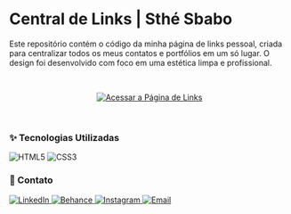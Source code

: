 # Central de Links | Sthé Sbabo

Este repositório contém o código da minha página de links pessoal, criada para centralizar todos os meus contatos e portfólios em um só lugar. O design foi desenvolvido com foco em uma estética limpa e profissional.

<br>

<p align="center">
  <a href="https://ablairswift.github.io/sthe-interiores/" target="_blank">
    <img src="https://img.shields.io/badge/-Acessar a Página de Links-8f6d7d?style=for-the-badge&logo=linktree&logoColor=white" alt="Acessar a Página de Links"/>
  </a>
</p>

<br>

### ✨ Tecnologias Utilizadas
<p align="left">
  <img src="https://img.shields.io/badge/HTML5-E34F26?style=for-the-badge&logo=html5&logoColor=white" alt="HTML5"/>
  <img src="https://img.shields.io/badge/CSS3-1572B6?style=for-the-badge&logo=css3&logoColor=white" alt="CSS3"/>
</p>


### 💬 Contato
<p align="left">
  <a href="https://www.linkedin.com/in/sthefanysbabo/" target="_blank">
    <img src="https://img.shields.io/badge/LinkedIn-0077B5?style=for-the-badge&logo=linkedin&logoColor=white" alt="LinkedIn"/>
  </a>
  <a href="https://behance.net/stheinteriores" target="_blank">
    <img src="https://img.shields.io/badge/Behance-1769ff?style=for-the-badge&logo=behance&logoColor=white" alt="Behance"/>
  </a>
  <a href="https://instagram.com/stheinteriores/" target="_blank">
    <img src="https://img.shields.io/badge/Instagram-E4405F?style=for-the-badge&logo=instagram&logoColor=white" alt="Instagram"/>
  </a>
  <a href="mailto:sthedinteriores@gmail.com" target="_blank">
    <img src="https://img.shields.io/badge/Email-D14836?style=for-the-badge&logo=gmail&logoColor=white" alt="Email"/>
  </a>
</p>
